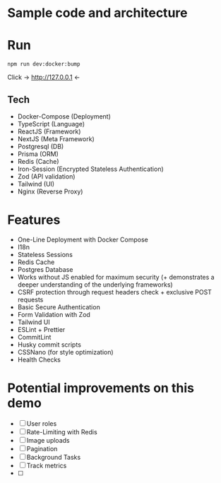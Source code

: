 # Sample code and architecture

# Run
```npm
npm run dev:docker:bump
```
Click -> http://127.0.0.1 <-

## Tech
- Docker-Compose (Deployment)
- TypeScript (Language)
- ReactJS (Framework)
- NextJS (Meta Framework)
- Postgresql (DB)
- Prisma (ORM)
- Redis (Cache)
- Iron-Session (Encrypted Stateless Authentication)
- Zod (API validation)
- Tailwind (UI)
- Nginx (Reverse Proxy)

# Features
- One-Line Deployment with Docker Compose
- I18n
- Stateless Sessions
- Redis Cache
- Postgres Database
- Works without JS enabled for maximum security (+ demonstrates a deeper understanding of the underlying frameworks)
- CSRF protection through request headers check + exclusive POST requests
- Basic Secure Authentication
- Form Validation with Zod
- Tailwind UI
- ESLint + Prettier
- CommitLint
- Husky commit scripts
- CSSNano (for style optimization)
- Health Checks

# Potential improvements on this demo
- [ ] User roles
- [ ] Rate-Limiting with Redis
- [ ] Image uploads
- [ ] Pagination
- [ ] Background Tasks
- [ ] Track metrics
- [ ] 
